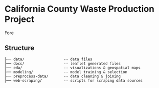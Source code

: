 # California County Waste Production Project

Fore

## Structure
```
├── data/                  -- data files
├── docs/                  -- leaflet generated files
├── eda/                   -- visualizations & geospatial maps
├── modeling/              -- model training & selection
├── preprocess-data/       -- data cleaning & joining
├── web-scraping/          -- scripts for scraping data sources
```

